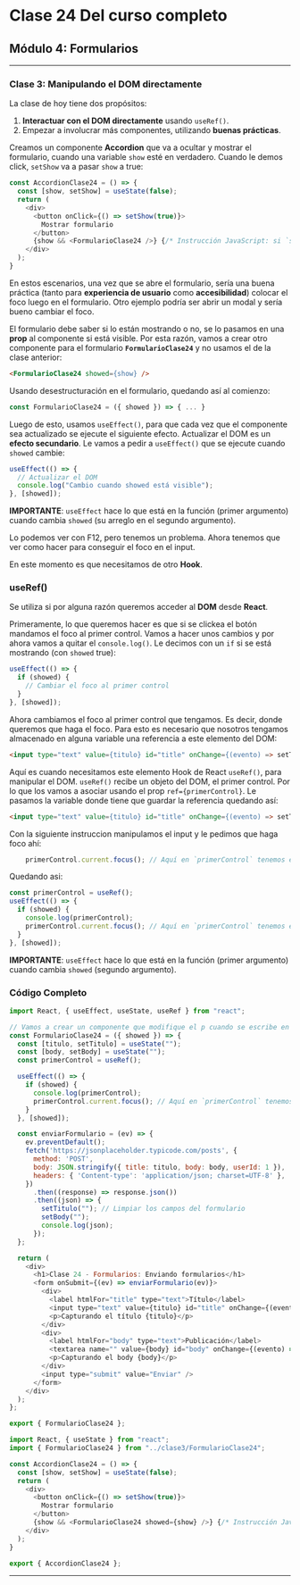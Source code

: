 # Clase 24 Del curso completo

## Módulo 4: Formularios

---

### Clase 3: Manipulando el DOM directamente

La clase de hoy tiene dos propósitos:
1. **Interactuar con el DOM directamente** usando `useRef()`.
2. Empezar a involucrar más componentes, utilizando **buenas prácticas**.

Creamos un componente **Accordion** que va a ocultar y mostrar el formulario, cuando una variable `show` esté en verdadero. Cuando le demos click, `setShow` va a pasar `show` a true:

```javascript
const AccordionClase24 = () => {
  const [show, setShow] = useState(false);
  return (
    <div>
      <button onClick={() => setShow(true)}>
        Mostrar formulario
      </button>
      {show && <FormularioClase24 />} {/* Instrucción JavaScript: si `show` es verdadera, se muestra `FormularioClase24` */}
    </div>
  );
}
```

En estos escenarios, una vez que se abre el formulario, sería una buena práctica (tanto para **experiencia de usuario** como **accesibilidad**) colocar el foco luego en el formulario. Otro ejemplo podría ser abrir un modal y sería bueno cambiar el foco.

El formulario debe saber si lo están mostrando o no, se lo pasamos en una **prop** al componente si está visible. Por esta razón, vamos a crear otro componente para el formulario **`FormularioClase24`** y no usamos el de la clase anterior:

```html
<FormularioClase24 showed={show} />
```

Usando desestructuración en el formulario, quedando así al comienzo:

```javascript
const FormularioClase24 = ({ showed }) => { ... }
```

Luego de esto, usamos `useEffect()`, para que cada vez que el componente sea actualizado se ejecute el siguiente efecto. Actualizar el DOM es un **efecto secundario**. Le vamos a pedir a `useEffect()` que se ejecute cuando `showed` cambie:

```javascript
useEffect(() => {
  // Actualizar el DOM
  console.log("Cambio cuando showed está visible");
}, [showed]);
```

**IMPORTANTE**: `useEffect` hace lo que está en la función (primer argumento) cuando cambia `showed` (su arreglo en el segundo argumento).

Lo podemos ver con F12, pero tenemos un problema.
Ahora tenemos que ver como hacer para conseguir el foco en el input.

En este momento es que necesitamos de otro **Hook**.

### useRef()
Se utiliza si por alguna razón queremos acceder al **DOM** desde **React**.

Primeramente, lo que queremos hacer es que si se clickea el botón mandamos el foco al primer control. Vamos a hacer unos cambios y por ahora vamos a quitar el `console.log()`. Le decimos con un `if` si se está mostrando (con `showed` true):

```javascript
useEffect(() => {
  if (showed) {
    // Cambiar el foco al primer control
  }
}, [showed]);
```

Ahora cambiamos el foco al primer control que tengamos. Es decir, donde queremos que haga el foco. Para esto es necesario que nosotros tengamos almacenado en alguna variable una referencia a este elemento del DOM:

```html
<input type="text" value={titulo} id="title" onChange={(evento) => setTitulo(evento.target.value)} />
```

Aquí es cuando necesitamos este elemento Hook de React `useRef()`, para manipular el DOM. `useRef()` recibe un objeto del DOM, el primer control. Por lo que los vamos a asociar usando el prop `ref={primerControl}`. Le pasamos la variable donde tiene que guardar la referencia quedando así:

```html
<input type="text" value={titulo} id="title" onChange={(evento) => setTitulo(evento.target.value)} ref={primerControl} />
```

Con la siguiente instruccion manipulamos el input y le pedimos que haga foco ahí: 

```javascript
    primerControl.current.focus(); // Aquí en `primerControl` tenemos el input, y manipulando el DOM le decimos que haga foco

```

Quedando asi:

```javascript
const primerControl = useRef();
useEffect(() => {
  if (showed) {
    console.log(primerControl);
    primerControl.current.focus(); // Aquí en `primerControl` tenemos el input, y manipulando el DOM le decimos que haga foco
  }
}, [showed]);
```

**IMPORTANTE**: `useEffect` hace lo que está en la función (primer argumento) cuando cambia `showed` (segundo argumento).

### Código Completo

```javascript
import React, { useEffect, useState, useRef } from "react";

// Vamos a crear un componente que modifique el p cuando se escribe en el input
const FormularioClase24 = ({ showed }) => {
  const [titulo, setTitulo] = useState("");
  const [body, setBody] = useState("");
  const primerControl = useRef();

  useEffect(() => {
    if (showed) {
      console.log(primerControl);
      primerControl.current.focus(); // Aquí en `primerControl` tenemos el input, y manipulando el DOM le decimos que haga foco
    }
  }, [showed]);

  const enviarFormulario = (ev) => {
    ev.preventDefault();
    fetch('https://jsonplaceholder.typicode.com/posts', {
      method: 'POST',
      body: JSON.stringify({ title: titulo, body: body, userId: 1 }),
      headers: { 'Content-type': 'application/json; charset=UTF-8' },
    })
      .then((response) => response.json())
      .then((json) => {
        setTitulo(""); // Limpiar los campos del formulario
        setBody("");
        console.log(json);
      });
  };

  return (
    <div>
      <h1>Clase 24 - Formularios: Enviando formularios</h1>
      <form onSubmit={(ev) => enviarFormulario(ev)}>
        <div>
          <label htmlFor="title" type="text">Título</label>
          <input type="text" value={titulo} id="title" onChange={(evento) => setTitulo(evento.target.value)} ref={primerControl} />
          <p>Capturando el título {titulo}</p>
        </div>
        <div>
          <label htmlFor="body" type="text">Publicación</label>
          <textarea name="" value={body} id="body" onChange={(evento) => setBody(evento.target.value)}></textarea>
          <p>Capturando el body {body}</p>
        </div>
        <input type="submit" value="Enviar" />
      </form>
    </div>
  );
};

export { FormularioClase24 };
```

```javascript
import React, { useState } from "react";
import { FormularioClase24 } from "../clase3/FormularioClase24";

const AccordionClase24 = () => {
  const [show, setShow] = useState(false);
  return (
    <div>
      <button onClick={() => setShow(true)}>
        Mostrar formulario
      </button>
      {show && <FormularioClase24 showed={show} />} {/* Instrucción JavaScript: si `show` es verdadera, se muestra `FormularioClase24` */}
    </div>
  );
}

export { AccordionClase24 };
```

---
